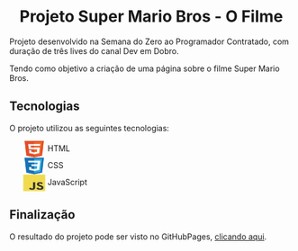 <h1 align="center">Projeto Super Mario Bros - O Filme</h1>

<p>Projeto desenvolvido na Semana do Zero ao Programador Contratado, com duração de três lives do canal Dev em Dobro.</p>

<p>Tendo como objetivo a criação de uma página sobre o filme Super Mario Bros.</p>

<h2> Tecnologias </h2>


O projeto utilizou as seguintes tecnologias:

<ul style="list-style: none">
    <li>
        <img align="center" alt="HTML" height="30" width="40" src="https://raw.githubusercontent.com/devicons/devicon/master/icons/html5/html5-original.svg"> HTML
    </li>
    <li>
        <img align="center" alt="CSS" height="30" width="40" src="https://raw.githubusercontent.com/devicons/devicon/master/icons/css3/css3-original.svg"> CSS
    </li>
    <li>
        <img align="center" alt="JS" height="30" width="40" src="https://raw.githubusercontent.com/devicons/devicon/master/icons/javascript/javascript-original.svg"> JavaScript
    </li>
</ul>

<h2>Finalização</h2>

<p>O resultado do projeto pode ser visto no GitHubPages,
<a href='https://amandakarolline.github.io/projeto-mario-semana-dev-em-dobro/' target='_blank'>clicando aqui</a>.</p>
